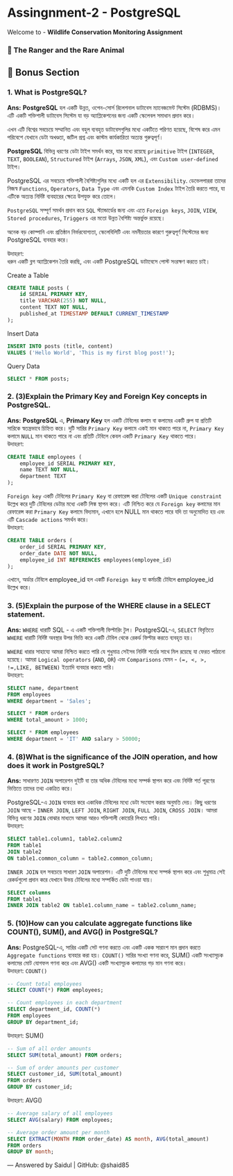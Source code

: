 # Assingnment-2 - PostgreSQL

Welcome to - **Wildlife Conservation Monitoring Assignment**

### 🌿 The Ranger and the Rare Animal

## 📂 Bonus Section

### 1. What is PostgreSQL?

**Ans:** **PostgreSQL** হল একটি উন্নত, ওপেন-সোর্স রিলেশনাল ডাটাবেস ম্যানেজমেন্ট সিস্টেম (RDBMS)। এটি একটি শক্তিশালী ডাটাবেস সিস্টেম যা বড় অ্যাপ্লিকেশনের জন্য একটি স্কেলেবল সমাধান প্রদান করে।

এখন এটি বিশ্বের সবচেয়ে সম্মানিত এবং বহুল ব্যবহৃত ডাটাবেসগুলির মধ্যে একটিতে পরিণত হয়েছে, বিশেষ করে এমন পরিবেশে যেখানে ডেটা অখণ্ডতা, জটিল প্রশ্ন এবং কাস্টম কার্যকারিতা অত্যন্ত গুরুত্বপূর্ণ।

**PostgreSQL** বিভিন্ন ধরণের ডেটা টাইপ সমর্থন করে, যার মধ্যে রয়েছে `primitive` টাইপ (`INTEGER`, `TEXT`, `BOOLEAN`), `Structured` টাইপ (`Arrays`, `JSON`, `XML`), এবং `Custom user-defined` টাইপ।

PostgreSQL এর সবচেয়ে শক্তিশালী বৈশিষ্ট্যগুলির মধ্যে একটি হল এর `Extensibility`. ডেভেলপাররা তাদের নিজস্ব `Functions`, `Operators`, `Data Type` এবং এমনকি `Custom Index` টাইপ তৈরি করতে পারে, যা এটিকে অত্যন্ত নির্দিষ্ট ব্যবহারের ক্ষেত্রে উপযুক্ত করে তোলে।

`PostgreSQL` সম্পূর্ণ সমর্থন প্রদান করে `SQL` স্ট্যান্ডার্ডের জন্য এবং এতে `Foreign keys`, `JOIN`, `VIEW`, `Stored procedures`, `Triggers` এর মতো উন্নত বৈশিষ্ট্য অন্তর্ভুক্ত রয়েছে।

অনেক বড় কোম্পানি এবং প্রতিষ্ঠান নির্ভরযোগ্যতা, স্কেলেবিলিটি এবং নমনীয়তার কারণে গুরুত্বপূর্ণ সিস্টেমের জন্য PostgreSQL ব্যবহার করে।

উদাহরণ:  
ধরুন একটি ব্লগ অ্যাপ্লিকেশন তৈরি করছি, এবং একটি PostgreSQL ডাটাবেসে পোস্ট সংরক্ষণ করতে চাই।

Create a Table

```sql
CREATE TABLE posts (
    id SERIAL PRIMARY KEY,
    title VARCHAR(255) NOT NULL,
    content TEXT NOT NULL,
    published_at TIMESTAMP DEFAULT CURRENT_TIMESTAMP
);
```

Insert Data

```sql
INSERT INTO posts (title, content)
VALUES ('Hello World', 'This is my first blog post!');

```

Query Data

```sql
SELECT * FROM posts;

```

### 2. (3)Explain the Primary Key and Foreign Key concepts in PostgreSQL.

**Ans:** **PostgreSQL** এ, **Primary Key** হল একটি টেবিলের কলাম বা কলামের একটি গ্রুপ যা প্রতিটি সারিকে স্বতন্ত্রভাবে চিহ্নিত করে। দুটি সারির `Primary Key` কলামে একই মান থাকতে পারে না, `Primary Key` কলামে `NULL` মান থাকতে পারে না এবং প্রতিটি টেবিলে কেবল একটি `Primary Key` থাকতে পারে।  
উদাহরণ:

```sql
CREATE TABLE employees (
    employee_id SERIAL PRIMARY KEY,
    name TEXT NOT NULL,
    department TEXT
);
```

`Foreign key` একটি টেবিলের `Primary Key` বা রেফারেন্স করা টেবিলের একটি `Unique constraint` উল্লেখ করে দুটি টেবিলের ডেটার মধ্যে একটি লিঙ্ক স্থাপন করে। এটি নিশ্চিত করে যে `Foreign key` কলামের মান রেফারেন্স করা `Primary Key` কলামে বিদ্যমান, এখানে হলে NULL মান থাকতে পারে যদি তা অনুমোদিত হয় এবং এটি `Cascade actions` সমর্থন করে।  
উদাহরণ:

```sql
CREATE TABLE orders (
    order_id SERIAL PRIMARY KEY,
    order_date DATE NOT NULL,
    employee_id INT REFERENCES employees(employee_id)
);
```

এখানে, অর্ডার টেবিলে employee_id হল একটি `Foreign key` যা কর্মচারী টেবিলে employee_id উল্লেখ করে।

### 3. (5)Explain the purpose of the WHERE clause in a SELECT statement.

**Ans:** `WHERE` ধারাটি SQL - এ একটি শক্তিশালী ফিল্টারিং টুল। PostgreSQL-এ, `SELECT` বিবৃতিতে `WHERE` ধারাটি নির্দিষ্ট অবস্থার উপর ভিত্তি করে একটি টেবিল থেকে রেকর্ড ফিল্টার করতে ব্যবহৃত হয়।

`WHERE` ধারার সাহায্যে আমরা নিশ্চিত করতে পারি যে শুধুমাত্র সেইসব নির্দিষ্ট শর্তের সাথে মিল রয়েছে যা ফেরত পাঠানো হয়েছে।
আমরা `Logical operators` (`AND`, `OR`) এবং `Comparisons` যেমন - `(=, <, >, !=,LIKE, BETWEEN)` ইত্যাদি ব্যবহার করতে পারি।  
উদাহরণ:

```sql
SELECT name, department
FROM employees
WHERE department = 'Sales';

SELECT * FROM orders
WHERE total_amount > 1000;

SELECT * FROM employees
WHERE department = 'IT' AND salary > 50000;
```

### 4. (8)What is the significance of the JOIN operation, and how does it work in PostgreSQL?

**Ans:** সাধারণত `JOIN` অপারেশন দুইটি বা তার অধিক টেবিলের মধ্যে সম্পর্ক স্থাপন করে এবং নির্দিষ্ট শর্ত পূরণের ভিত্তিতে তাদের তথ্য একত্রিত করে।

PostgreSQL-এ `JOIN` ব্যবহার করে একাধিক টেবিলের মধ্যে ডেটা সংযোগ করার অনুমতি দেয়। কিছু ধরণের `JOIN` আছে - `INNER JOIN`, `LEFT JOIN`, `RIGHT JOIN`, `FULL JOIN`, `CROSS JOIN`। আমরা বিভিন্ন ধরণের `JOIN` বোঝার মাধ্যমে আমরা আরও শক্তিশালী কোয়েরি লিখতে পারি।  
উদাহরণ:

```sql
SELECT table1.column1, table2.column2
FROM table1
JOIN table2
ON table1.common_column = table2.common_column;

```

`INNER JOIN` হল সবচেয়ে সাধারণ `JOIN` অপারেশন। এটি দুটি টেবিলের মধ্যে সম্পর্ক স্থাপন করে এবং শুধুমাত্র সেই রেকর্ডগুলো প্রদান করে যেখানে উভয় টেবিলের মধ্যে সম্পর্কিত ডেটা পাওয়া যায়।

```sql
SELECT columns
FROM table1
INNER JOIN table2 ON table1.column_name = table2.column_name;
```

### 5. (10)How can you calculate aggregate functions like COUNT(), SUM(), and AVG() in PostgreSQL?

**Ans:** PostgreSQL-এ, সারির একটি সেট গণনা করতে এবং একটি একক সারাংশ মান প্রদান করতে `Aggregate functions` ব্যবহার করা হয়। `COUNT()` সারির সংখ্যা গণনা করে, SUM() একটি সংখ্যাসূচক কলামের মোট যোগফল গণনা করে এবং AVG() একটি সংখ্যাসূচক কলামের গড় মান গণনা করে।  
উদাহরণ: `COUNT()`

```sql
-- Count total employees
SELECT COUNT(*) FROM employees;

-- Count employees in each department
SELECT department_id, COUNT(*)
FROM employees
GROUP BY department_id;
```

উদাহরণ: SUM()

```sql
-- Sum of all order amounts
SELECT SUM(total_amount) FROM orders;

-- Sum of order amounts per customer
SELECT customer_id, SUM(total_amount)
FROM orders
GROUP BY customer_id;
```

উদাহরণ: AVG()

```sql
-- Average salary of all employees
SELECT AVG(salary) FROM employees;

-- Average order amount per month
SELECT EXTRACT(MONTH FROM order_date) AS month, AVG(total_amount)
FROM orders
GROUP BY month;
```

— Answered by Saidul | GitHub: @shaid85
